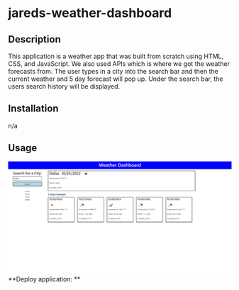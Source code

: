 # jareds-weather-dashboard

## Description 

This application is a weather app that was built from scratch using HTML, CSS, and JavaScript. We also used APIs which is where we got the weather forecasts from. The user types in a city into the search bar and then the current weather and 5 day forecast will pop up. Under the search bar, the users search history will be displayed.

## Installation 

n/a

## Usage 

![](./assets/module6hw.PNG) <br>
**Deploy application: ** 
